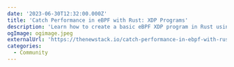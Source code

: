 ```yaml
---
date: '2023-06-30T12:32:00.000Z'
title: 'Catch Performance in eBPF with Rust: XDP Programs'
description: 'Learn how to create a basic eBPF XDP program in Rust using Aya'
ogImage: ogimage.jpeg
externalUrl: 'https://thenewstack.io/catch-performance-in-ebpf-with-rust-xdp-programs/'
categories:
  - Community
---
```

